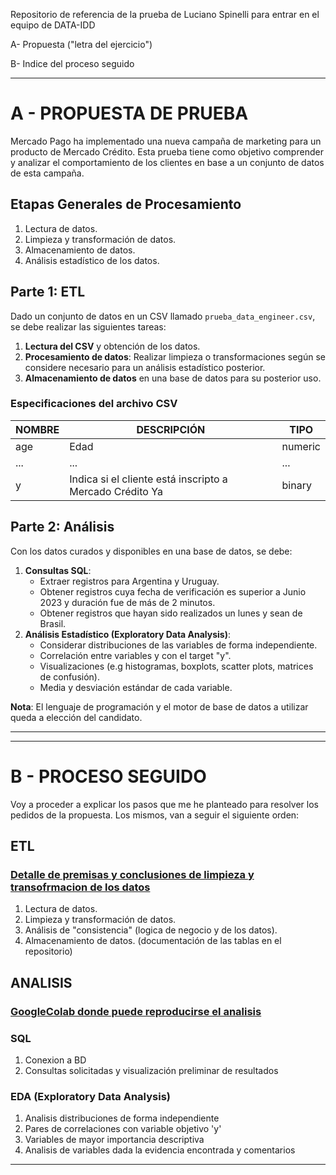 Repositorio de referencia de la prueba de Luciano Spinelli para entrar en el equipo de DATA-IDD

A- Propuesta ("letra del ejercicio")

B- Indice del proceso seguido

---
# A - PROPUESTA DE PRUEBA
Mercado Pago ha implementado una nueva campaña de marketing para un producto de Mercado Crédito. Esta prueba tiene como objetivo comprender y analizar el comportamiento de los clientes en base a un conjunto de datos de esta campaña.

## Etapas Generales de Procesamiento
1. Lectura de datos.
2. Limpieza y transformación de datos.
3. Almacenamiento de datos.
4. Análisis estadístico de los datos.

## Parte 1: ETL
Dado un conjunto de datos en un CSV llamado `prueba_data_engineer.csv`, se debe realizar las siguientes tareas:
1. **Lectura del CSV** y obtención de los datos.
2. **Procesamiento de datos**: Realizar limpieza o transformaciones según se considere necesario para un análisis estadístico posterior.
3. **Almacenamiento de datos** en una base de datos para su posterior uso.

### Especificaciones del archivo CSV
| NOMBRE | DESCRIPCIÓN | TIPO |
| ------ | ----------- | ---- |
| age | Edad | numeric |
| ... | ... | ... |
| y | Indica si el cliente está inscripto a Mercado Crédito Ya | binary |

## Parte 2: Análisis
Con los datos curados y disponibles en una base de datos, se debe:
1. **Consultas SQL**:
    - Extraer registros para Argentina y Uruguay.
    - Obtener registros cuya fecha de verificación es superior a Junio 2023 y duración fue de más de 2 minutos.
    - Obtener registros que hayan sido realizados un lunes y sean de Brasil.
2. **Análisis Estadístico (Exploratory Data Analysis)**:
    - Considerar distribuciones de las variables de forma independiente.
    - Correlación entre variables y con el target "y".
    - Visualizaciones (e.g histogramas, boxplots, scatter plots, matrices de confusión).
    - Media y desviación estándar de cada variable.

**Nota**: El lenguaje de programación y el motor de base de datos a utilizar queda a elección del candidato.


---

---
# B - PROCESO SEGUIDO
Voy a proceder a explicar los pasos que me he planteado para resolver los pedidos de la propuesta. Los mismos, van a seguir el siguiente orden:

## ETL
### [Detalle de premisas y conclusiones de limpieza y transofrmacion de los datos](https://github.com/LSVMLUY/prueba_interna_data/blob/main/ETL_readme.md)
1. Lectura de datos.
2. Limpieza y transformación de datos.
3. Análisis de "consistencia" (logica de negocio y de los datos).
4. Almacenamiento de datos. (documentación de las tablas en el repositorio)

## ANALISIS
 ### [GoogleColab  donde puede reproducirse el analisis](https://colab.research.google.com/drive/1_wu4zk9XvLZZoL8ymi5xaylE9DacwnL8)
   ### SQL
  1. Conexion a BD
  2. Consultas solicitadas y visualización preliminar de resultados
  ### EDA (Exploratory Data Analysis) 
  1. Analisis distribuciones de forma independiente
  2. Pares de correlaciones con variable objetivo 'y'
  3. Variables de mayor importancia descriptiva
  4. Analisis de variables dada la evidencia encontrada y comentarios

---


